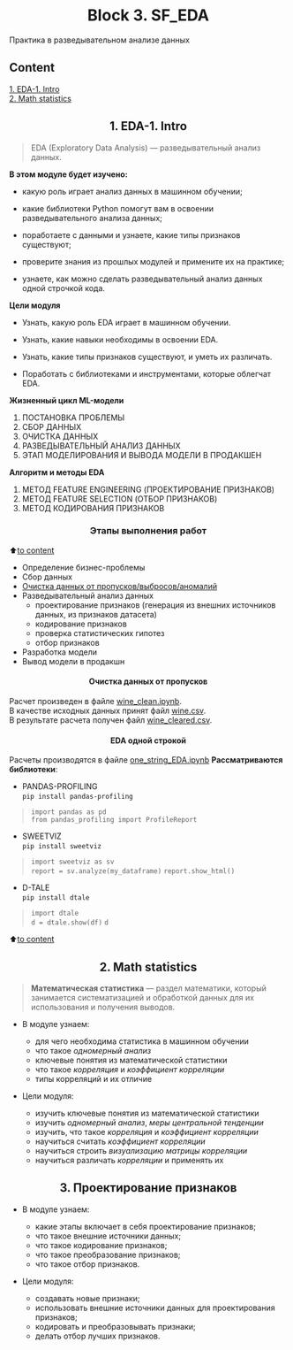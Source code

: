 # <center> Block 3. SF_EDA
Практика в разведывательном анализе данных

## **Content**
[1. EDA-1. Intro](#1-eda-1-intro)  
[2. Math statistics](#center-2-math-statistics)


## <center> 1. EDA-1. Intro

> EDA (Exploratory Data Analysis) — разведывательный анализ данных.  

**В этом модуле будет изучено:** 
* какую роль играет анализ данных в машинном обучении;

* какие библиотеки Python помогут вам в освоении разведывательного анализа данных;

* поработаете с данными и узнаете, какие типы признаков существуют;

* проверите знания из прошлых модулей и примените их на практике;

* узнаете, как можно сделать разведывательный анализ данных одной строчкой кода.

**Цели модуля**
* Узнать, какую роль EDA играет в машинном обучении.

* Узнать, какие навыки необходимы в освоении EDA.

* Узнать, какие типы признаков существуют, и уметь их различать.

* Поработать с библиотеками и инструментами, которые облегчат EDA.

**Жизненный цикл ML-модели**

1. ПОСТАНОВКА ПРОБЛЕМЫ
2. СБОР ДАННЫХ
3. ОЧИСТКА ДАННЫХ
4. РАЗВЕДЫВАТЕЛЬНЫЙ АНАЛИЗ ДАННЫХ 
5. ЭТАП МОДЕЛИРОВАНИЯ И ВЫВОДА МОДЕЛИ В ПРОДАКШЕН 
   
**Алгоритм и методы EDA**

1. МЕТОД FEATURE ENGINEERING (ПРОЕКТИРОВАНИЕ ПРИЗНАКОВ)
2. МЕТОД FEATURE SELECTION (ОТБОР ПРИЗНАКОВ)
3. МЕТОД КОДИРОВАНИЯ ПРИЗНАКОВ


### <center> Этапы выполнения работ
:arrow_up:[to content](#content)

* Определение бизнес-проблемы
* Сбор данных
* [Очистка данных от пропусков/выбросов/аномалий](#очистка-данных-от-пропусков)
* Разведывательный анализ данных
    + проектирование признаков (генерация из внешних источников данных, из признаков датасета)
    + кодирование признаков
    + проверка статистических гипотез
    + отбор признаков
* Разработка модели
* Вывод модели в продакшн

#### <center> Очистка данных от пропусков
Расчет произведен в файле [wine_clean.ipynb](https://github.com/AndreiDS63/SF_EDA/blob/main/wine_reviews/wine_clean.ipynb).  
В качестве исходных данных принят файл [wine.csv](https://github.com/AndreiDS63/SF_EDA/blob/main/wine_reviews/data/wine.csv).  
В результате расчета получен файл [wine_cleared.csv](https://github.com/AndreiDS63/SF_EDA/blob/main/wine_reviews/data/wine_cleared.csv).


#### <center> EDA одной строкой
Расчеты производятся в файле [one_string_EDA.ipynb](https://github.com/AndreiDS63/SF_EDA/blob/main/wine_reviews/one_string_EDA.ipynb)
**Рассматриваются библиотеки**:  
* PANDAS-PROFILING  
`pip install pandas-profiling`  
> `import pandas as pd`  
> `from pandas_profiling import ProfileReport`

* SWEETVIZ  
`pip install sweetviz`  
> `import sweetviz as sv`  
> `report = sv.analyze(my_dataframe)`
> `report.show_html()`

* D-TALE  
`pip install dtale`  
> `import dtale`  
> `d = dtale.show(df)`
> `d`

:arrow_up:[to content](#content)

## <center> 2. Math statistics

> **Математическая статистика** — раздел математики, который занимается систематизацией и обработкой данных для их использования и получения выводов.

* В модуле узнаем:
  - для чего необходима статистика в машинном обучении
  - что такое *одномерный анализ*
  - ключевые понятия из математической статистики
  - что такое *корреляция* и *коэффициент корреляции*
  - типы корреляций и их отличие

* Цели модуля:
  - изучить ключевые понятия из математической статистики
  - изучить *одномерный анализ*, *меры центральной тенденции*
  - изучить, что такое *корреляция* и *коэффициент корреляции*
  - научиться считать *коэффициент корреляции*
  - научиться строить *визуализацию матрицы корреляции*
  - научиться различать *корреляции* и применять их

## <center> 3. Проектирование признаков

* В модуле узнаем:
  - какие этапы включает в себя проектирование признаков;
  - что такое внешние источники данных;
  - что такое кодирование признаков;
  - что такое преобразование признаков;
  - что такое отбор признаков.

* Цели модуля:
  - создавать новые признаки;
  - использовать внешние источники данных для проектирования признаков;
  - кодировать и преобразовывать признаки;
  - делать отбор лучших признаков.